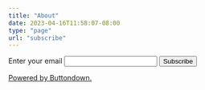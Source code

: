 ```yaml
---
title: "About"
date: 2023-04-16T11:58:07-08:00
type: "page"
url: "subscribe"
---
```


<form
  action="https://buttondown.email/api/emails/embed-subscribe/skinnylatte"
  method="post"
  target="popupwindow"
  onsubmit="window.open('https://buttondown.email/skinnylatte', 'popupwindow')"
  class="embeddable-buttondown-form"
>
  <label for="bd-email">Enter your email</label>
  <input type="email" name="email" id="bd-email" />
  <input type="submit" value="Subscribe" />
  <p>
    <a href="https://buttondown.email" target="_blank">Powered by Buttondown.</a>
  </p>
</form>